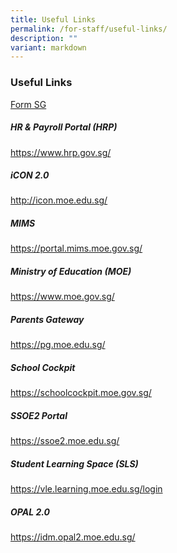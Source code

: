 ```yaml
---
title: Useful Links
permalink: /for-staff/useful-links/
description: ""
variant: markdown
---
```

### **Useful Links**




[Form SG](https://form.gov.sg/)



##### **HR & Payroll Portal (HRP)**


[](https://www.hrp.gov.sg/)https://www.hrp.gov.sg/


##### **iCON 2.0**

[](http://icon.moe.edu.sg/)http://icon.moe.edu.sg/

##### **MIMS**

[](https://portal.mims.moe.gov.sg/)https://portal.mims.moe.gov.sg/

##### **Ministry of Education (MOE)**

[](https://portal.mims.moe.gov.sg/)https://www.moe.gov.sg/

##### **Parents Gateway**

[](https://pg.moe.edu.sg/)https://pg.moe.edu.sg/

##### **School Cockpit**

[](https://schoolcockpit.moe.gov.sg/)https://schoolcockpit.moe.gov.sg/

##### **SSOE2 Portal**

[](https://ssoe2.moe.edu.sg/)https://ssoe2.moe.edu.sg/

##### **Student Learning Space (SLS)**

[](https://vle.learning.moe.edu.sg/login)https://vle.learning.moe.edu.sg/login


##### **OPAL 2.0**

[](https://idm.opal2.moe.edu.sg/)https://idm.opal2.moe.edu.sg/